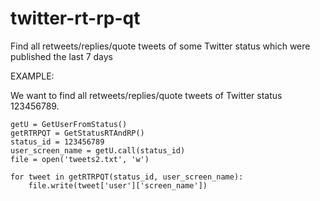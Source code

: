 # twitter-rt-rp-qt
Find all retweets/replies/quote tweets of some Twitter status which were published the last 7 days

EXAMPLE: 

We want to find all retweets/replies/quote tweets of Twitter status 123456789.

    getU = GetUserFromStatus()
    getRTRPQT = GetStatusRTAndRP()
    status_id = 123456789
    user_screen_name = getU.call(status_id)
    file = open('tweets2.txt', 'w')
    
    for tweet in getRTRPQT(status_id, user_screen_name):
        file.write(tweet['user']['screen_name'])
    
